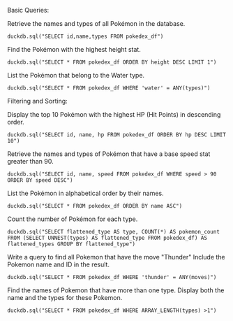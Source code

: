 Basic Queries:

Retrieve the names and types of all Pokémon in the database.
```
duckdb.sql("SELECT id,name,types FROM pokedex_df")
```
Find the Pokémon with the highest height stat.
```
duckdb.sql("SELECT * FROM pokedex_df ORDER BY height DESC LIMIT 1")
```

List the Pokémon that belong to the Water type.
```
duckdb.sql("SELECT * FROM pokedex_df WHERE 'water' = ANY(types)")
```

Filtering and Sorting:

Display the top 10 Pokémon with the highest HP (Hit Points) in descending order.
```
duckdb.sql("SELECT id, name, hp FROM pokedex_df ORDER BY hp DESC LIMIT 10")
```
Retrieve the names and types of Pokémon that have a base speed stat greater than 90.
```
duckdb.sql("SELECT id, name, speed FROM pokedex_df WHERE speed > 90 ORDER BY speed DESC")
```

List the Pokémon in alphabetical order by their names.
```
duckdb.sql("SELECT * FROM pokedex_df ORDER BY name ASC")
```

Count the number of Pokémon for each type.
```
duckdb.sql("SELECT flattened_type AS type, COUNT(*) AS pokemon_count FROM (SELECT UNNEST(types) AS flattened_type FROM pokedex_df) AS flattened_types GROUP BY flattened_type")
```

Write a query to find all Pokemon that have the move "Thunder" Include the Pokemon name and ID in the result.
```
duckdb.sql("SELECT * FROM pokedex_df WHERE 'thunder' = ANY(moves)")
```

Find the names of Pokemon that have more than one type. Display both the name and the types for these Pokemon.
```
duckdb.sql("SELECT * FROM pokedex_df WHERE ARRAY_LENGTH(types) >1")
```
